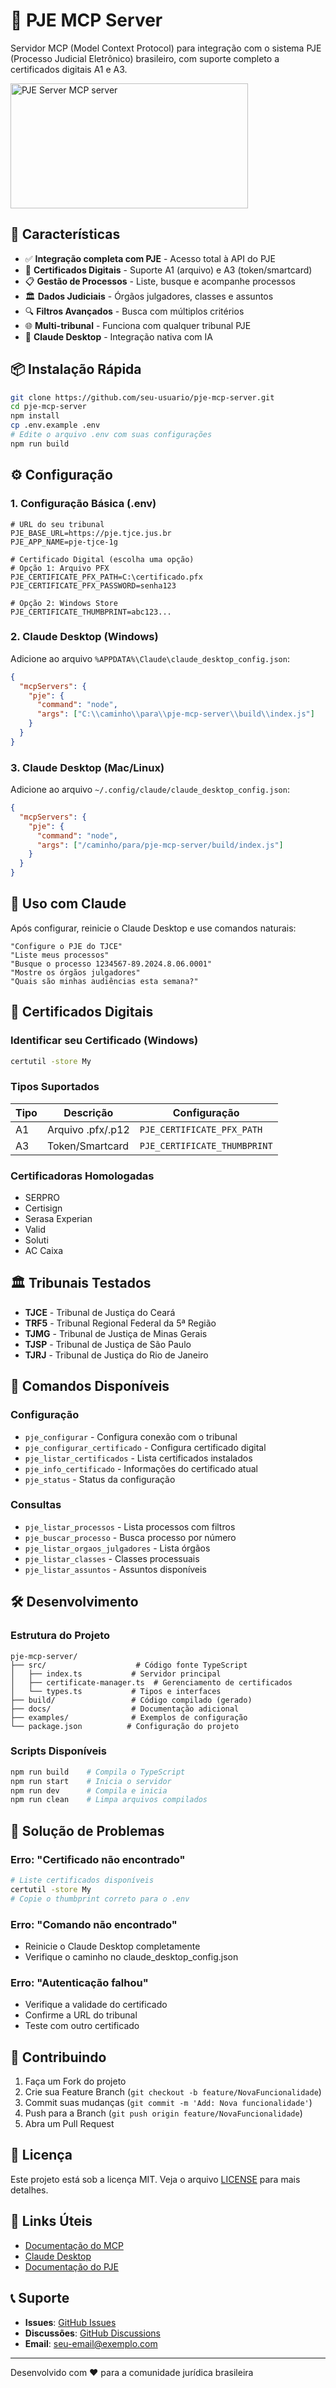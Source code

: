 # 🔐 PJE MCP Server

Servidor MCP (Model Context Protocol) para integração com o sistema PJE (Processo Judicial Eletrônico) brasileiro, com suporte completo a certificados digitais A1 e A3.

<a href="https://glama.ai/mcp/servers/@chapirousIA/pje-mcp-server">
  <img width="380" height="200" src="https://glama.ai/mcp/servers/@chapirousIA/pje-mcp-server/badge" alt="PJE Server MCP server" />
</a>

## 🚀 Características

- ✅ **Integração completa com PJE** - Acesso total à API do PJE
- 🔐 **Certificados Digitais** - Suporte A1 (arquivo) e A3 (token/smartcard)
- 📋 **Gestão de Processos** - Liste, busque e acompanhe processos
- 🏛️ **Dados Judiciais** - Órgãos julgadores, classes e assuntos
- 🔍 **Filtros Avançados** - Busca com múltiplos critérios
- 🌐 **Multi-tribunal** - Funciona com qualquer tribunal PJE
- 🤖 **Claude Desktop** - Integração nativa com IA

## 📦 Instalação Rápida

```bash
git clone https://github.com/seu-usuario/pje-mcp-server.git
cd pje-mcp-server
npm install
cp .env.example .env
# Edite o arquivo .env com suas configurações
npm run build
```

## ⚙️ Configuração

### 1. Configuração Básica (.env)

```env
# URL do seu tribunal
PJE_BASE_URL=https://pje.tjce.jus.br
PJE_APP_NAME=pje-tjce-1g

# Certificado Digital (escolha uma opção)
# Opção 1: Arquivo PFX
PJE_CERTIFICATE_PFX_PATH=C:\certificado.pfx
PJE_CERTIFICATE_PFX_PASSWORD=senha123

# Opção 2: Windows Store
PJE_CERTIFICATE_THUMBPRINT=abc123...
```

### 2. Claude Desktop (Windows)

Adicione ao arquivo `%APPDATA%\Claude\claude_desktop_config.json`:

```json
{
  "mcpServers": {
    "pje": {
      "command": "node",
      "args": ["C:\\caminho\\para\\pje-mcp-server\\build\\index.js"]
    }
  }
}
```

### 3. Claude Desktop (Mac/Linux)

Adicione ao arquivo `~/.config/claude/claude_desktop_config.json`:

```json
{
  "mcpServers": {
    "pje": {
      "command": "node",
      "args": ["/caminho/para/pje-mcp-server/build/index.js"]
    }
  }
}
```

## 🎯 Uso com Claude

Após configurar, reinicie o Claude Desktop e use comandos naturais:

```
"Configure o PJE do TJCE"
"Liste meus processos"
"Busque o processo 1234567-89.2024.8.06.0001"
"Mostre os órgãos julgadores"
"Quais são minhas audiências esta semana?"
```

## 🔐 Certificados Digitais

### Identificar seu Certificado (Windows)

```cmd
certutil -store My
```

### Tipos Suportados

| Tipo | Descrição | Configuração |
|------|-----------|--------------|
| A1 | Arquivo .pfx/.p12 | `PJE_CERTIFICATE_PFX_PATH` |
| A3 | Token/Smartcard | `PJE_CERTIFICATE_THUMBPRINT` |

### Certificadoras Homologadas

- SERPRO
- Certisign
- Serasa Experian
- Valid
- Soluti
- AC Caixa

## 🏛️ Tribunais Testados

- **TJCE** - Tribunal de Justiça do Ceará
- **TRF5** - Tribunal Regional Federal da 5ª Região
- **TJMG** - Tribunal de Justiça de Minas Gerais
- **TJSP** - Tribunal de Justiça de São Paulo
- **TJRJ** - Tribunal de Justiça do Rio de Janeiro

## 📝 Comandos Disponíveis

### Configuração
- `pje_configurar` - Configura conexão com o tribunal
- `pje_configurar_certificado` - Configura certificado digital
- `pje_listar_certificados` - Lista certificados instalados
- `pje_info_certificado` - Informações do certificado atual
- `pje_status` - Status da configuração

### Consultas
- `pje_listar_processos` - Lista processos com filtros
- `pje_buscar_processo` - Busca processo por número
- `pje_listar_orgaos_julgadores` - Lista órgãos
- `pje_listar_classes` - Classes processuais
- `pje_listar_assuntos` - Assuntos disponíveis

## 🛠️ Desenvolvimento

### Estrutura do Projeto

```
pje-mcp-server/
├── src/                    # Código fonte TypeScript
│   ├── index.ts           # Servidor principal
│   ├── certificate-manager.ts  # Gerenciamento de certificados
│   └── types.ts           # Tipos e interfaces
├── build/                 # Código compilado (gerado)
├── docs/                  # Documentação adicional
├── examples/              # Exemplos de configuração
└── package.json          # Configuração do projeto
```

### Scripts Disponíveis

```bash
npm run build    # Compila o TypeScript
npm run start    # Inicia o servidor
npm run dev      # Compila e inicia
npm run clean    # Limpa arquivos compilados
```

## 🐛 Solução de Problemas

### Erro: "Certificado não encontrado"
```bash
# Liste certificados disponíveis
certutil -store My
# Copie o thumbprint correto para o .env
```

### Erro: "Comando não encontrado"
- Reinicie o Claude Desktop completamente
- Verifique o caminho no claude_desktop_config.json

### Erro: "Autenticação falhou"
- Verifique a validade do certificado
- Confirme a URL do tribunal
- Teste com outro certificado

## 🤝 Contribuindo

1. Faça um Fork do projeto
2. Crie sua Feature Branch (`git checkout -b feature/NovaFuncionalidade`)
3. Commit suas mudanças (`git commit -m 'Add: Nova funcionalidade'`)
4. Push para a Branch (`git push origin feature/NovaFuncionalidade`)
5. Abra um Pull Request

## 📄 Licença

Este projeto está sob a licença MIT. Veja o arquivo [LICENSE](LICENSE) para mais detalhes.

## 🔗 Links Úteis

- [Documentação do MCP](https://modelcontextprotocol.io)
- [Claude Desktop](https://claude.ai/download)
- [Documentação do PJE](https://www.pje.jus.br/wiki)

## 📞 Suporte

- **Issues**: [GitHub Issues](https://github.com/seu-usuario/pje-mcp-server/issues)
- **Discussões**: [GitHub Discussions](https://github.com/seu-usuario/pje-mcp-server/discussions)
- **Email**: seu-email@exemplo.com

---

Desenvolvido com ❤️ para a comunidade jurídica brasileira
